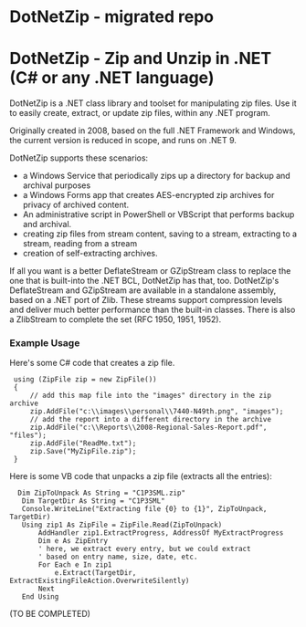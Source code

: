 # DotNetZip - migrated repo

# DotNetZip - Zip and Unzip in .NET (C# or any .NET language)
DotNetZip is a .NET class library and toolset for manipulating zip files. Use it to easily create, extract, or update zip files, 
within any .NET program.

Originally created in 2008, based on the full .NET Framework and Windows, the current version is 
reduced in scope, and runs on .NET 9. 

DotNetZip supports these scenarios:
- a Windows Service that periodically zips up a directory for backup and archival purposes
- a Windows Forms app that creates AES-encrypted zip archives for privacy of archived content.
- An administrative script in PowerShell or VBScript that performs backup and archival.
- creating zip files from stream content, saving to a stream, extracting to a stream, reading from a stream
- creation of self-extracting archives.

If all you want is a better DeflateStream or GZipStream class to replace the one that is
built-into the .NET BCL, DotNetZip has that, too. DotNetZip's DeflateStream and
GZipStream are available in a standalone assembly, based on a .NET port of Zlib. These
streams support compression levels and deliver much better performance than the built-in
classes. There is also a ZlibStream to complete the set (RFC 1950, 1951, 1952).


### Example Usage
Here's some C# code that creates a zip file.
```
 using (ZipFile zip = new ZipFile())
 {
     // add this map file into the "images" directory in the zip archive
     zip.AddFile("c:\\images\\personal\\7440-N49th.png", "images");
     // add the report into a different directory in the archive
     zip.AddFile("c:\\Reports\\2008-Regional-Sales-Report.pdf", "files");
     zip.AddFile("ReadMe.txt");
     zip.Save("MyZipFile.zip");
 }
```

Here is some VB code that unpacks a zip file (extracts all the entries):
```
  Dim ZipToUnpack As String = "C1P3SML.zip"
   Dim TargetDir As String = "C1P3SML"
   Console.WriteLine("Extracting file {0} to {1}", ZipToUnpack, TargetDir)
   Using zip1 As ZipFile = ZipFile.Read(ZipToUnpack)
       AddHandler zip1.ExtractProgress, AddressOf MyExtractProgress
       Dim e As ZipEntry
       ' here, we extract every entry, but we could extract
       ' based on entry name, size, date, etc.
       For Each e In zip1
           e.Extract(TargetDir, ExtractExistingFileAction.OverwriteSilently)
       Next
   End Using
```



(TO BE COMPLETED)

